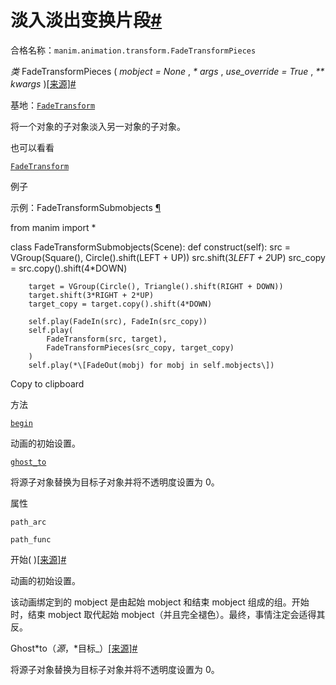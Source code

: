 # 淡入淡出变换片段[#](#fadetransformpieces "此标题的固定链接")

合格名称：`manim.animation.transform.FadeTransformPieces`

_类_ FadeTransformPieces ( _mobject = None_ , _\* args_ , _use_override = True_ , _\*\* kwargs_ )[\[来源\]](../_modules/manim/animation/transform.html#FadeTransformPieces)[#](#manim.animation.transform.FadeTransformPieces "此定义的固定链接")

基地：[`FadeTransform`](manim.animation.transform.FadeTransform.html#manim.animation.transform.FadeTransform "manim.animation.transform.FadeTransform")

将一个对象的子对象淡入另一对象的子对象。

也可以看看

[`FadeTransform`](manim.animation.transform.FadeTransform.html#manim.animation.transform.FadeTransform "manim.animation.transform.FadeTransform")

例子

示例：FadeTransformSubmobjects [¶](#fadetransformsubmobjects)

from manim import \*

class FadeTransformSubmobjects(Scene):
def construct(self):
src = VGroup(Square(), Circle().shift(LEFT + UP))
src.shift(3*LEFT + 2*UP)
src_copy = src.copy().shift(4\*DOWN)

        target = VGroup(Circle(), Triangle().shift(RIGHT + DOWN))
        target.shift(3*RIGHT + 2*UP)
        target_copy = target.copy().shift(4*DOWN)

        self.play(FadeIn(src), FadeIn(src_copy))
        self.play(
            FadeTransform(src, target),
            FadeTransformPieces(src_copy, target_copy)
        )
        self.play(*\[FadeOut(mobj) for mobj in self.mobjects\])

Copy to clipboard

方法

[`begin`](#manim.animation.transform.FadeTransformPieces.begin "manim.animation.transform.FadeTransformPieces.begin")

动画的初始设置。

[`ghost_to`](#manim.animation.transform.FadeTransformPieces.ghost_to "manim.animation.transform.FadeTransformPieces.ghost_to")

将源子对象替换为目标子对象并将不透明度设置为 0。

属性

`path_arc`

`path_func`

开始( )[\[来源\]](../_modules/manim/animation/transform.html#FadeTransformPieces.begin)[#](#manim.animation.transform.FadeTransformPieces.begin "此定义的固定链接")

动画的初始设置。

该动画绑定到的 mobject 是由起始 mobject 和结束 mobject 组成的组。开始时，结束 mobject 取代起始 mobject（并且完全褪色）。最终，事情注定会适得其反。

Ghost*to（*源*，*目标\_）[\[来源\]](../_modules/manim/animation/transform.html#FadeTransformPieces.ghost_to)[#](#manim.animation.transform.FadeTransformPieces.ghost_to "此定义的固定链接")

将源子对象替换为目标子对象并将不透明度设置为 0。
